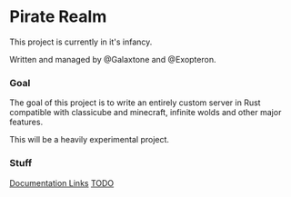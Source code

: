 # Pirate Realm

This project is currently in it's infancy.

Written and managed by @Galaxtone and @Exopteron.

### Goal

The goal of this project is to write an entirely custom server in Rust compatible with classicube and minecraft, infinite wolds and other major features.

This will be a heavily experimental project.

### Stuff

[Documentation Links](DOC_LINKS.md)
[TODO](TODO.md)
